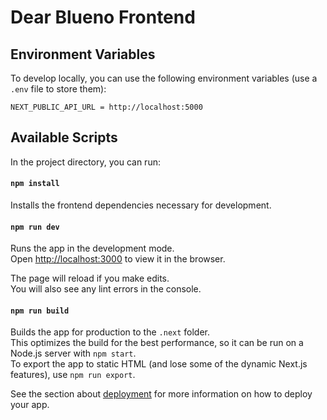 # Dear Blueno Frontend

## Environment Variables

To develop locally, you can use the following environment variables (use a `.env` file to store them):

```
NEXT_PUBLIC_API_URL = http://localhost:5000
```

## Available Scripts

In the project directory, you can run:

#### `npm install`

Installs the frontend dependencies necessary for development.

#### `npm run dev`

Runs the app in the development mode.\
Open [http://localhost:3000](http://localhost:3000) to view it in the browser.

The page will reload if you make edits.\
You will also see any lint errors in the console.

#### `npm run build`

Builds the app for production to the `.next` folder.\
This optimizes the build for the best performance, so it can be run on a Node.js server with `npm start`.\
To export the app to static HTML (and lose some of the dynamic Next.js features), use `npm run export`.

See the section about [deployment](https://nextjs.org/docs/deployment) for more information on how to deploy your app.
